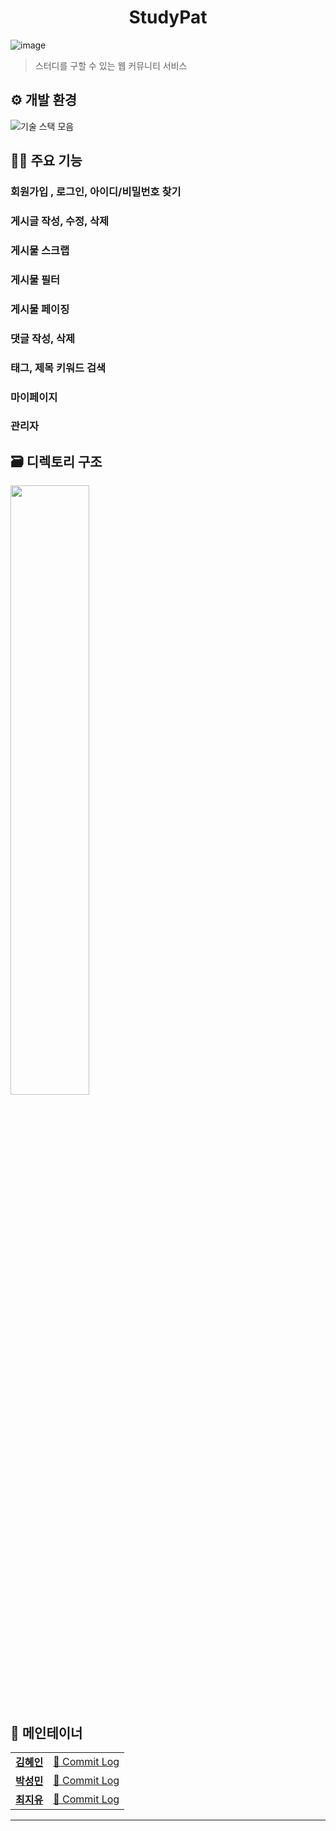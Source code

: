 <h1 align="center">StudyPat</h1>

![image](https://user-images.githubusercontent.com/22020545/108958229-04b49100-76b6-11eb-8f84-0fe258492cf8.png)

> 스터디를 구할 수 있는 웹 커뮤니티 서비스

## ⚙️ 개발 환경

![기술 스택 모음](https://user-images.githubusercontent.com/22020545/108965153-cfad3c00-76bf-11eb-91a2-123a1b66b3d9.png)

## 👨‍💻 주요 기능

### 회원가입 , 로그인, 아이디/비밀번호 찾기

### 게시글 작성, 수정, 삭제

### 게시물 스크랩

### 게시물 필터

### 게시물 페이징

### 댓글 작성, 삭제 

### 태그, 제목 키워드 검색

### 마이페이지 

### 관리자



## 🗃️ 디렉토리 구조

<img src="https://user-images.githubusercontent.com/22020545/108961973-6fb49680-76bb-11eb-95d7-d4d224ebfd06.png" width="50%" > 

## 🤜 메인테이너
<table>
  <tr>
    <td align="center">
    <a href="https://github.com/hyein15"><b>김혜인</b></a>
    </td>
    <td>
        <a href="https://github.com/m1ngoDo/StudyPat/commits/hyein" title="Code">📜 Commit Log</a>
        <br/>
    </td>
    <tr>
    <td align="center"><a href="https://github.com/m1ngoDo"><b>박성민</b></a></td>
    <td>
    <a href="https://github.com/m1ngoDo/StudyPat/commits/min" title="Code">📜 Commit Log</a>
    </td>
    <tr>
    <td align="center"><a href="https://github.com/JiyuChoi"><b>최지유</b></a></td>
    <td>
    <a href="https://github.com/m1ngoDo/StudyPat/commits/jiyu" title="Code">📜 Commit Log</a>
    </td>
   
</table>


---

